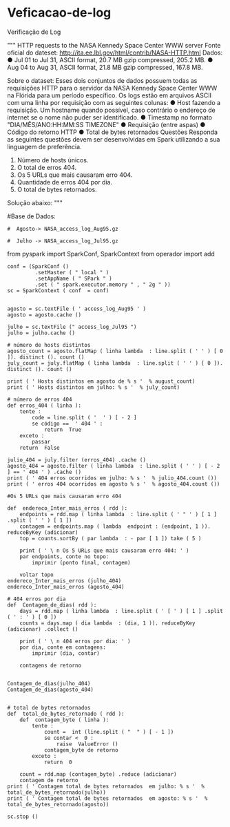 # Veficacao-de-log
Verificação de Log 

"""
HTTP requests to the NASA Kennedy Space Center WWW server
Fonte oficial do dateset: http://ita.ee.lbl.gov/html/contrib/NASA-HTTP.html
Dados:
● Jul 01 to Jul 31, ASCII format, 20.7 MB gzip compressed, 205.2 MB.
● Aug 04 to Aug 31, ASCII format, 21.8 MB gzip compressed, 167.8 MB.

Sobre o dataset: Esses dois conjuntos de dados possuem todas as requisições HTTP para o servidor da NASA Kennedy
Space Center WWW na Flórida para um período específico.
Os logs estão em arquivos ASCII com uma linha por requisição com as seguintes colunas:
● Host fazendo a requisição. 
Um hostname quando possível, caso contrário o endereço de internet se o nome
não puder ser identificado.
● Timestamp no formato "DIA/MÊS/ANO:HH:MM:SS TIMEZONE"
● Requisição (entre aspas)
● Código do retorno HTTP
● Total de bytes retornados
Questões
Responda as seguintes questões devem ser desenvolvidas em Spark utilizando a sua linguagem de preferência.
1. Número de hosts únicos.
2. O total de erros 404.
3. Os 5 URLs que mais causaram erro 404.
4. Quantidade de erros 404 por dia.
5. O total de bytes retornados.

Solução abaixo:
"""

#Base de Dados:

	#  Agosto-> NASA_access_log_Aug95.gz 
  
	#  Julho -> NASA_access_log_Jul95.gz
  
	
   from pyspark import SparkConf, SparkContext
   from operador import add
	
	conf = (SparkConf ()
	         .setMaster ( " local " )
	         .setAppName ( " SPark " )
	         .set ( " spark.executor.memory " , " 2g " ))
	sc = SparkContext ( conf  = conf)
	

    agosto = sc.textFile ( ' access_log_Aug95 ' )
	agosto = agosto.cache ()

	julho = sc.textFile (" access_log_Jul95 ")
	julho = julho.cache ()
	
	# número de hosts distintos
	agosto_count = agosto.flatMap ( linha lambda  : line.split ( ' ' ) [ 0 ]). distinct (). count ()
	july_count = july.flatMap ( linha lambda  : line.split ( ' ' ) [ 0 ]). distinct (). count ()
	
    print ( ' Hosts distintos em agosto de % s '  % august_count)
	print ( ' Hosts distintos em julho: % s '  % july_count)
	
	# número de erros 404
	def erros_404 ( linha ):
	    tente :
	        code = line.split ( '  ' ) [ - 2 ]
	        se código ==  ' 404 ' :
	            return  True
	    exceto :
	        passar
	    return  False
	    
	julio_404 = july.filter (erros_404) .cache ()
	agosto_404 = agosto.filter ( linha lambda  : line.split ( ' ' ) [ - 2 ] == ' 404 ' ) .cache ()
	print ( ' 404 erros ocorridos em julho: % s '  % julio_404.count ())
	print ( ' erros 404 ocorridos em agosto % s '  % agosto_404.count ())
	
	#Os 5 URLs que mais causaram erro 404
	
	def  endereco_Inter_mais_erros ( rdd ):
	    endpoints = rdd.map ( linha lambda  : line.split ( ' " ' ) [ 1 ] .split ( ' ' ) [ 1 ])
	    contagem = endpoints.map ( lambda  endpoint : (endpoint, 1 )). reduceByKey (adicionar)
	    top = counts.sortBy ( par lambda  : - par [ 1 ]) take ( 5 )
	    
	    print ( ' \ n Os 5 URLs que mais causaram erro 404: ' )
	    par endpoints, conte no topo:
	        imprimir (ponto final, contagem)
	        
	    voltar topo
	endereco_Inter_mais_erros (julho_404)
	endereco_Inter_mais_erros (agosto_404)
	
	# 404 erros por dia
	def  Contagem_de_dias( rdd ):
	    days = rdd.map ( linha lambda  : line.split ( ' [ ' ) [ 1 ] .split ( ' : ' ) [ 0 ])
	    counts = days.map ( dia lambda  : (dia, 1 )). reduceByKey (adicionar) .collect ()
	    
	    print ( ' \ n 404 erros por dia: ' )
	    por dia, conte em contagens:
	        imprimir (dia, contar)
	        
	    contagens de retorno
	

	Contagem_de_dias(julho_404)
	Contagem_de_dias(agosto_404)
	

	# total de bytes retornados 
	def  total_de_bytes_retornado ( rdd ):
	    def  contagem_byte ( linha ):
	        tente :
	            count =  int (line.split ( "  " ) [ - 1 ])
	            se contar <  0 :
	                raise  ValueError ()
	            contagem_byte de retorno
	        exceto :
	            return  0
	        
	    count = rdd.map (contagem_byte) .reduce (adicionar)
	    contagem de retorno
	print ( ' Contagem total de bytes retornados  em julho: % s '  % total_de_bytes_retornado(julho))
	print ( ' Contagem total de bytes retornados  em agosto: % s '  % total_de_bytes_retornado(agosto))
	
	sc.stop ()

